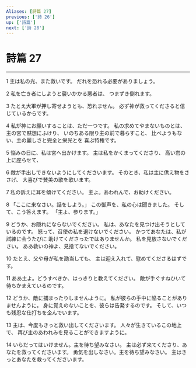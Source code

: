 ```yaml
---
Aliases: [詩篇 27]
previous: ['詩 26']
up: ['詩篇']
next: ['詩 28']
---
```

# 詩篇 27

***




1 
主は私の光、また救いです。 だれを恐れる必要がありましょう。 



2 
私を亡き者にしようと襲いかかる悪者は、 つまずき倒れます。 



3 
たとえ大軍が押し寄せようとも、恐れません。 必ず神が救ってくださると信じているからです。 



4 
私が神にお願いすることは、ただ一つです。 私の求めてやまないものとは、 主の宮で黙想にふけり、 いのちある限り主の前で暮らすこと、 比べようもない、主の麗しさと完全と栄光とを 喜ぶ特権です。 



5 
悩みの日に、私は宮へ出かけます。 主は私をかくまってくださり、 高い岩の上に座らせて、 



6 
敵が手出しできないようにしてくださいます。 そのとき、私は主に供え物をささげ、 大喜びで賛美の歌を歌います。 



7 
私の訴えに耳を傾けてください。 主よ。あわれんで、お助けください。 



8 
「ここに来なさい。話をしよう。」 この御声を、私の心は聞きました。 そして、こう答えます。 「主よ、参ります。」 



9 
どうか、お隠れにならないでください。 私は、あなたを見つけ出そうとしているのです。 怒って、召使の私を退けないでください。 かつてあなたは、私が試練に会うたびに 助けてくださったではありませんか。 私を見放さないでください。 ああ救いの神よ、見捨てないでください。 



10 
たとえ、父や母が私を勘当しても、 主は迎え入れて、慰めてくださるはずです。 



11 
ああ主よ。どうすべきか、はっきりと教えてください。 敵が手ぐすねひいて待ちかまえているのです。 



12 
どうか、敵に捕まったりしませんように。 私が彼らの手中に陥ることがありませんように。 身に覚えのないことを、彼らは告発するのです。 そして、いつも残忍な仕打ちを企んでいます。 



13 
主は、今度もきっと救い出してくださいます。 人々が生きているこの地上で、 再び主のあわれみを見ることができますように。 



14 
いらだってはいけません。主を待ち望みなさい。 主は必ず来てくださり、あなたを救ってくださいます。 勇気を出しなさい。主を待ち望みなさい。 主はきっとあなたを救ってくださいます。
